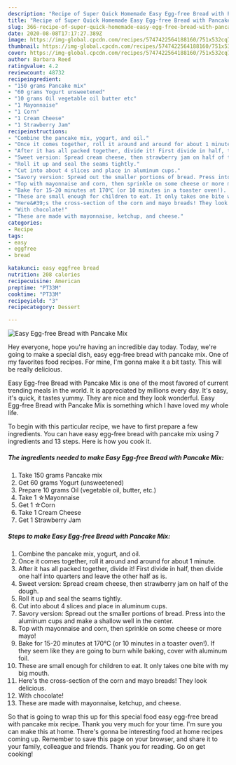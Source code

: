 ```yaml
---
description: "Recipe of Super Quick Homemade Easy Egg-free Bread with Pancake Mix"
title: "Recipe of Super Quick Homemade Easy Egg-free Bread with Pancake Mix"
slug: 366-recipe-of-super-quick-homemade-easy-egg-free-bread-with-pancake-mix
date: 2020-08-08T17:17:27.389Z
image: https://img-global.cpcdn.com/recipes/5747422564188160/751x532cq70/easy-egg-free-bread-with-pancake-mix-recipe-main-photo.jpg
thumbnail: https://img-global.cpcdn.com/recipes/5747422564188160/751x532cq70/easy-egg-free-bread-with-pancake-mix-recipe-main-photo.jpg
cover: https://img-global.cpcdn.com/recipes/5747422564188160/751x532cq70/easy-egg-free-bread-with-pancake-mix-recipe-main-photo.jpg
author: Barbara Reed
ratingvalue: 4.2
reviewcount: 48732
recipeingredient:
- "150 grams Pancake mix"
- "60 grams Yogurt unsweetened"
- "10 grams Oil vegetable oil butter etc"
- "1 Mayonnaise"
- "1 Corn"
- "1 Cream Cheese"
- "1 Strawberry Jam"
recipeinstructions:
- "Combine the pancake mix, yogurt, and oil."
- "Once it comes together, roll it around and around for about 1 minute."
- "After it has all packed together, divide it! First divide in half, then divide one half into quarters and leave the other half as is."
- "Sweet version: Spread cream cheese, then strawberry jam on half of the dough."
- "Roll it up and seal the seams tightly."
- "Cut into about 4 slices and place in aluminum cups."
- "Savory version: Spread out the smaller portions of bread. Press into the aluminum cups and make a shallow well in the center."
- "Top with mayonnaise and corn, then sprinkle on some cheese or more mayo!"
- "Bake for 15-20 minutes at 170℃ (or 10 minutes in a toaster oven!). If they seem like they are going to burn while baking, cover with aluminum foil."
- "These are small enough for children to eat. It only takes one bite with my big mouth."
- "Here&#39;s the cross-section of the corn and mayo breads! They look delicious."
- "With chocolate!"
- "These are made with mayonnaise, ketchup, and cheese."
categories:
- Recipe
tags:
- easy
- eggfree
- bread

katakunci: easy eggfree bread 
nutrition: 208 calories
recipecuisine: American
preptime: "PT33M"
cooktime: "PT33M"
recipeyield: "3"
recipecategory: Dessert

---
```



![Easy Egg-free Bread with Pancake Mix](https://img-global.cpcdn.com/recipes/5747422564188160/751x532cq70/easy-egg-free-bread-with-pancake-mix-recipe-main-photo.jpg)

Hey everyone, hope you're having an incredible day today. Today, we're going to make a special dish, easy egg-free bread with pancake mix. One of my favorites food recipes. For mine, I'm gonna make it a bit tasty. This will be really delicious.



Easy Egg-free Bread with Pancake Mix is one of the most favored of current trending meals in the world. It is appreciated by millions every day. It's easy, it's quick, it tastes yummy. They are nice and they look wonderful. Easy Egg-free Bread with Pancake Mix is something which I have loved my whole life.


To begin with this particular recipe, we have to first prepare a few ingredients. You can have easy egg-free bread with pancake mix using 7 ingredients and 13 steps. Here is how you cook it.

<!--inarticleads1-->

##### The ingredients needed to make Easy Egg-free Bread with Pancake Mix:

1. Take 150 grams Pancake mix
1. Get 60 grams Yogurt (unsweetened)
1. Prepare 10 grams Oil (vegetable oil, butter, etc.)
1. Take 1 ☆Mayonnaise
1. Get 1 ☆Corn
1. Take 1 Cream Cheese
1. Get 1 Strawberry Jam




<!--inarticleads2-->

##### Steps to make Easy Egg-free Bread with Pancake Mix:

1. Combine the pancake mix, yogurt, and oil.
1. Once it comes together, roll it around and around for about 1 minute.
1. After it has all packed together, divide it! First divide in half, then divide one half into quarters and leave the other half as is.
1. Sweet version: Spread cream cheese, then strawberry jam on half of the dough.
1. Roll it up and seal the seams tightly.
1. Cut into about 4 slices and place in aluminum cups.
1. Savory version: Spread out the smaller portions of bread. Press into the aluminum cups and make a shallow well in the center.
1. Top with mayonnaise and corn, then sprinkle on some cheese or more mayo!
1. Bake for 15-20 minutes at 170℃ (or 10 minutes in a toaster oven!). If they seem like they are going to burn while baking, cover with aluminum foil.
1. These are small enough for children to eat. It only takes one bite with my big mouth.
1. Here&#39;s the cross-section of the corn and mayo breads! They look delicious.
1. With chocolate!
1. These are made with mayonnaise, ketchup, and cheese.




So that is going to wrap this up for this special food easy egg-free bread with pancake mix recipe. Thank you very much for your time. I'm sure you can make this at home. There's gonna be interesting food at home recipes coming up. Remember to save this page on your browser, and share it to your family, colleague and friends. Thank you for reading. Go on get cooking!
